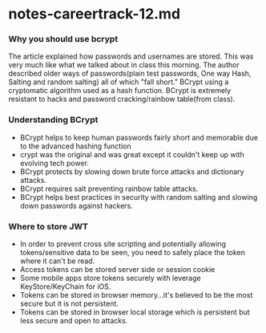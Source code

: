 # notes-careertrack-12.md
### Why you should use bcrypt
<p>The article explained how passwords and usernames are stored. This was very much like what we talked about in class this morning. The author described older ways of passwords(plain test passwords, One way Hash, Salting and random salting) all of which "fall short." BCrypt using a cryptomatic algorithm used as a hash function. BCrypt is extremely resistant to hacks and password cracking/rainbow table(from class).</p>

### Understanding BCrypt
* BCrypt helps to keep human passwords fairly short and memorable due to the advanced hashing function
* crypt was the original and was great except it couldn't keep up with evolving tech power.
* BCrypt protects by slowing down brute force attacks and dictionary attacks. 
* BCrypt requires salt preventing rainbow table attacks.
* BCrypt helps best practices in security with random salting and slowing down passwords against hackers.
 
 ### Where to store JWT
 * In order to prevent cross site scripting and potentially allowing tokens/sensitive data to be seen, you need to safely place the token where it can't be read. 
 * Access tokens can be stored server side or session cookie
 * Some mobile apps store tokens securely with leverage KeyStore/KeyChain for iOS.
 * Tokens can be stored in browser memory...it's believed to be the most secure but it is not persistent.
 * Tokens can be stored in browser local storage which is persistent but less secure and open to attacks. 
